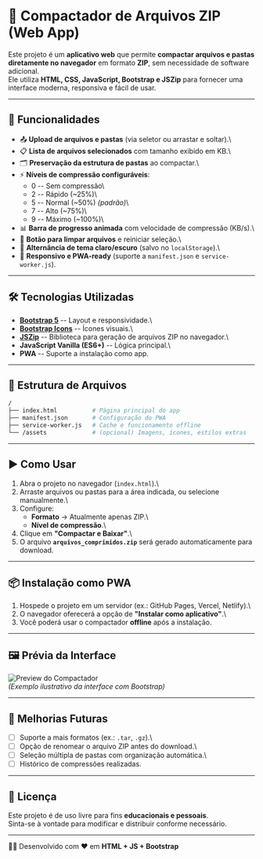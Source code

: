 # 📂 Compactador de Arquivos ZIP (Web App)

Este projeto é um **aplicativo web** que permite **compactar arquivos e
pastas diretamente no navegador** em formato **ZIP**, sem necessidade de
software adicional.\
Ele utiliza **HTML, CSS, JavaScript, Bootstrap e JSZip** para fornecer
uma interface moderna, responsiva e fácil de usar.

------------------------------------------------------------------------

## 🚀 Funcionalidades

-   📤 **Upload de arquivos e pastas** (via seletor ou arrastar e
    soltar).\
-   📋 **Lista de arquivos selecionados** com tamanho exibido em KB.\
-   🗂️ **Preservação da estrutura de pastas** ao compactar.\
-   ⚡ **Níveis de compressão configuráveis**:
    -   0 -- Sem compressão\
    -   2 -- Rápido (\~25%)\
    -   5 -- Normal (\~50%) *(padrão)*\
    -   7 -- Alto (\~75%)\
    -   9 -- Máximo (\~100%)\
-   📊 **Barra de progresso animada** com velocidade de compressão
    (KB/s).\
-   🧹 **Botão para limpar arquivos** e reiniciar seleção.\
-   🌙 **Alternância de tema claro/escuro** (salvo no `localStorage`).\
-   📱 **Responsivo e PWA-ready** (suporte a `manifest.json` e
    `service-worker.js`).

------------------------------------------------------------------------

## 🛠️ Tecnologias Utilizadas

-   **[Bootstrap 5](https://getbootstrap.com/)** -- Layout e
    responsividade.\
-   **[Bootstrap Icons](https://icons.getbootstrap.com/)** -- Ícones
    visuais.\
-   **[JSZip](https://stuk.github.io/jszip/)** -- Biblioteca para
    geração de arquivos ZIP no navegador.\
-   **JavaScript Vanilla (ES6+)** -- Lógica principal.\
-   **PWA** -- Suporte a instalação como app.

------------------------------------------------------------------------

## 📂 Estrutura de Arquivos

``` bash
/
├── index.html          # Página principal do app
├── manifest.json       # Configuração do PWA
├── service-worker.js   # Cache e funcionamento offline
└── /assets             # (opcional) Imagens, ícones, estilos extras
```

------------------------------------------------------------------------

## ▶️ Como Usar

1.  Abra o projeto no navegador (`index.html`).\
2.  Arraste arquivos ou pastas para a área indicada, ou selecione
    manualmente.\
3.  Configure:
    -   **Formato** → Atualmente apenas ZIP.\
    -   **Nível de compressão**.\
4.  Clique em **"Compactar e Baixar"**.\
5.  O arquivo **`arquivos_comprimidos.zip`** será gerado automaticamente
    para download.

------------------------------------------------------------------------

## 📦 Instalação como PWA

1.  Hospede o projeto em um servidor (ex.: GitHub Pages, Vercel,
    Netlify).\
2.  O navegador oferecerá a opção de **"Instalar como aplicativo"**.\
3.  Você poderá usar o compactador **offline** após a instalação.

------------------------------------------------------------------------

## 🖼️ Prévia da Interface

![Preview do Compactador](https://i.imgur.com/5PugA3N.png)\
*(Exemplo ilustrativo da interface com Bootstrap)*

------------------------------------------------------------------------

## 📌 Melhorias Futuras

-   [ ] Suporte a mais formatos (ex.: `.tar`, `.gz`).\
-   [ ] Opção de renomear o arquivo ZIP antes do download.\
-   [ ] Seleção múltipla de pastas com organização automática.\
-   [ ] Histórico de compressões realizadas.

------------------------------------------------------------------------

## 📄 Licença

Este projeto é de uso livre para fins **educacionais e pessoais**.\
Sinta-se à vontade para modificar e distribuir conforme necessário.

------------------------------------------------------------------------

👨‍💻 Desenvolvido com ❤️ em **HTML + JS + Bootstrap**
